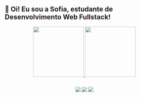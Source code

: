 ## 👋 Oi! Eu sou a Sofia, estudante de Desenvolvimento Web Fullstack!

<div align="center">
  <a href="https://github.com/SofiaRodFer">
  <img height="160em" src="https://github-readme-stats.vercel.app/api?username=SofiaRodFer&show_icons=true&theme=tokyonight&include_all_commits=true&count_private=true"/>
  <img height="160em" src="https://github-readme-stats.vercel.app/api/top-langs/?username=SofiaRodFer&layout=compact&langs_count=7&theme=tokyonight"/>
</div>

##
  
<div align="center"> 
  <a href="https://www.instagram.com/sofiarodfer/" target="_blank"><img src="https://img.shields.io/badge/-Instagram-%23E4405F?style=for-the-badge&logo=instagram&logoColor=white" target="_blank"></a>
  <a href = "mailto:sofiarodrigues45@gmail.com"><img src="https://img.shields.io/badge/-Gmail-%23333?style=for-the-badge&logo=gmail&logoColor=white" target="_blank"></a>
  <a href="https://www.linkedin.com/in/sofiarodfer/" target="_blank"><img src="https://img.shields.io/badge/-LinkedIn-%230077B5?style=for-the-badge&logo=linkedin&logoColor=white" target="_blank"></a> 
</div>
  


